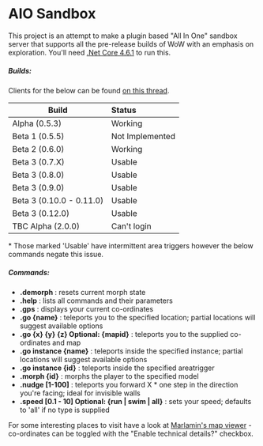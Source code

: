 # AIO Sandbox

This project is an attempt to make a plugin based "All In One" sandbox server that supports all the pre-release builds of WoW with an emphasis on exploration. 
You'll need [.Net Core 4.6.1](https://www.microsoft.com/en-gb/download/details.aspx?id=49981) to run this.

##### Builds: #####

Clients for the below can be found [on this thread](http://www.ownedcore.com/forums/world-of-warcraft/world-of-warcraft-model-editing/406638-collection-exploration-patches-of-various-locations.html).

| Build                   | Status         |
| ----------------------- | :------------- |
| Alpha (0.5.3)           | Working		   |
| Beta 1 (0.5.5)          | Not Implemented|
| Beta 2 (0.6.0)          | Working		   |
| Beta 3 (0.7.X)          | Usable		   |
| Beta 3 (0.8.0)          | Usable		   |
| Beta 3 (0.9.0)          | Usable		   |
| Beta 3 (0.10.0 - 0.11.0)| Usable		   |
| Beta 3 (0.12.0)		  | Usable		   |
| TBC Alpha (2.0.0)		  | Can't login	   |

\* Those marked 'Usable' have intermittent area triggers however the below commands negate this issue.

##### Commands: #####
* **.demorph** : resets current morph state
* **.help** : lists all commands and their parameters
* **.gps** : displays your current co-ordinates
* **.go {name}** : teleports you to the specified location; partial locations will suggest available options
* **.go {x} {y} {z} Optional: {mapid}** : teleports you to the supplied co-ordinates and map
* **.go instance {name}** : teleports inside the specified instance; partial locations will suggest available options
* **.go instance {id}** : teleports inside the specified areatrigger
* **.morph {id}** : morphs the player to the specified model
* **.nudge [1-100]** : teleports you forward X * one step in the direction you're facing; ideal for invisible walls
* **.speed [0.1 - 10] Optional: {run | swim | all}** : sets your speed; defaults to 'all' if no type is supplied

For some interesting places to visit have a look at [Marlamin's map viewer](https://newmaps.marlam.in) - co-ordinates can be toggled with the "Enable technical details?" checkbox.

